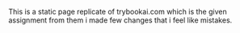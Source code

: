 This is a static page replicate of trybookai.com which is the given assignment from them 
i made few changes that i feel like mistakes.
